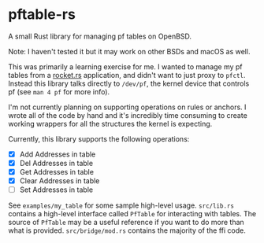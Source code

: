 # pftable-rs
A small Rust library for managing pf tables on OpenBSD.

Note: I haven't tested it but it may work on other BSDs and macOS as well.

This was primarily a learning exercise for me. I wanted to manage my pf tables from a [rocket.rs](https://rocket.rs) application, and didn't want to just proxy to `pfctl`. Instead this library talks directly to `/dev/pf`, the kernel device that controls pf (see `man 4 pf` for more info).

I'm not currently planning on supporting operations on rules or anchors. I wrote all of the code by hand and it's incredibly time consuming to create working wrappers for all the structures the kernel is expecting. 

Currently, this library supports the following operations:

- [x] Add Addresses in table
- [x] Del Addresses in table
- [x] Get Addresses in table
- [x] Clear Addresses in table
- [ ] Set Addresses in table

See `examples/my_table` for some sample high-level usage. `src/lib.rs` contains a high-level interface called `PfTable` for interacting with tables. The source of `PfTable` may be a useful reference if you want to do more than what is provided. `src/bridge/mod.rs` contains the majority of the ffi code.
